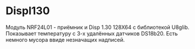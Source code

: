 # Displ130
Модуль NRF24L01 - приёмник и Disp 1.30 128X64 с библиотекой U8glib. Показывает температуру с 3-х удалённых датчиков DS18b20.
Есть немного мусора ввиде незначащих надписей.